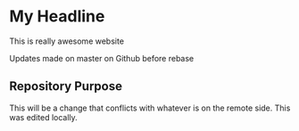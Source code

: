 # My Headline

This is really awesome website

Updates made on master on Github before rebase

## Repository Purpose

This will be a change that conflicts
with whatever is on the remote side.
This was edited locally.